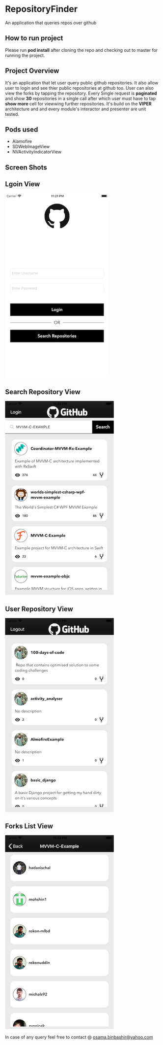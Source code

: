 # RepositoryFinder
An application that queries repos over github

## How to run project
Please run **pod install** after cloning the repo and checking out to master for running the project.

## Project Overview
It's an application that let user query public github repositories. It also allow user to login and see thier public repositories at github too. User can also view the forks by tapping the repository. Every Single request is **paginated** and show **30** repositories in a single call after which user must have to tap **show more** cell for viewwing further repositories. It's build on the **VIPER** architecture and and every module's interactor and presenter are unit tested.

## Pods used
- Alamofire
- SDWebImageView
- NVActivityIndicatorView

## Screen Shots

## Lgoin View
![](login.png)

## Search Repository View
![](search-repo.png)

## User Repository View
![](user-repo.png)

## Forks List View
![](fork-list.png)

In case of any query feel free to contact @ osama.binbashir@yahoo.com

